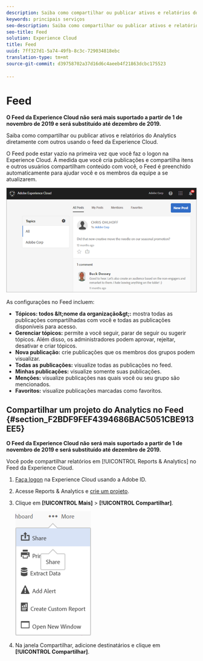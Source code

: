 ```yaml
---
description: Saiba como compartilhar ou publicar ativos e relatórios do Analytics diretamente com outros usando o feed da Experience Cloud.
keywords: principais serviços
seo-description: Saiba como compartilhar ou publicar ativos e relatórios do Adobe Analytics diretamente com outros usando o feed da Experience Cloud.
seo-title: Feed
solution: Experience Cloud
title: Feed
uuid: 7ff327d1-5a74-49fb-8c3c-729034818ebc
translation-type: tm+mt
source-git-commit: d39758702a37d16d6c4aeeb4f21863dcbc175523

---
```



# Feed

**O Feed da Experience Cloud não será mais suportado a partir de 1 de novembro de 2019 e será substituído até dezembro de 2019.**

Saiba como compartilhar ou publicar ativos e relatórios do Analytics diretamente com outros usando o feed da Experience Cloud.

O Feed pode estar vazio na primeira vez que você faz o logon na Experience Cloud. À medida que você cria publicações e compartilha itens e outros usuários compartilham conteúdo com você, o Feed é preenchido automaticamente para ajudar você e os membros da equipe a se atualizarem.

![](assets/posts.png)

As configurações no Feed incluem:

* **Tópicos: todos \&lt;nome da organização\&gt;:** mostra todas as publicações compartilhadas com você e todas as publicações disponíveis para acesso.
* **Gerenciar tópicos:** permite a você seguir, parar de seguir ou sugerir tópicos. Além disso, os administradores podem aprovar, rejeitar, desativar e criar tópicos.
* **Nova publicação:** crie publicações que os membros dos grupos podem visualizar.
* **Todas as publicações:** visualize todas as publicações no feed.
* **Minhas publicações:** visualize somente suas publicações.
* **Menções:** visualize publicações nas quais você ou seu grupo são mencionados.
* **Favoritos:** visualize publicações marcadas como favoritos.

## Compartilhar um projeto do Analytics no Feed {#section_F2BDF9FEF4394686BAC5051CBE913EE5}

**O Feed da Experience Cloud não será mais suportado a partir de 1 de novembro de 2019 e será substituído até dezembro de 2019.**

Você pode compartilhar relatórios em [!UICONTROL Reports &amp; Analytics] no Feed da Experience Cloud.

1. [Faça logon](admin-getting-started/getting-started-experience-cloud.md#topic_AC564B6795334DE39359ADD87F52F2E0) na Experience Cloud usando a Adobe ID.

1. Acesse Reports &amp; Analytics e [crie um projeto](https://marketing.adobe.com/resources/help/en_US/analytics/analysis-workspace/freeform_overview.html).

1. Clique em **[!UICONTROL Mais]** &gt; **[!UICONTROL Compartilhar]**.

   ![](assets/share_report.png)

1. Na janela Compartilhar, adicione destinatários e clique em **[!UICONTROL Compartilhar]**.
